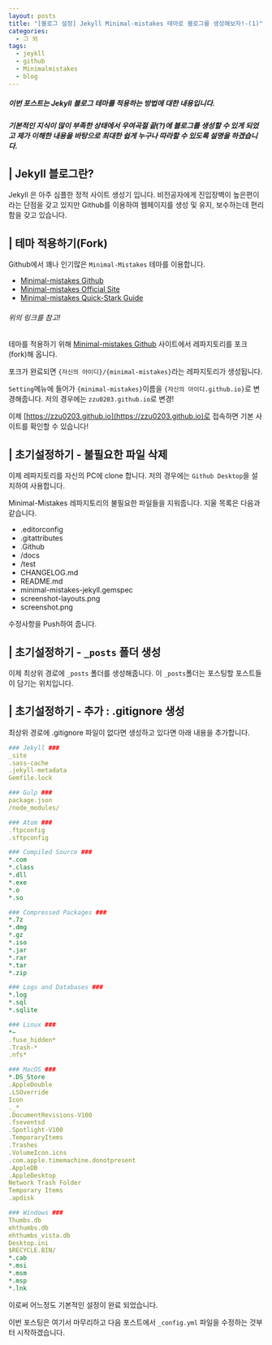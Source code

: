 ```yaml
---
layout: posts
title: "[블로그 설정] Jekyll Minimal-mistakes 테마로 블로그를 생성해보자!-(1)"
categories:
  - 그 외
tags:
  - jeykll
  - github
  - Minimalmistakes
  - blog
---
```

##### 이번 포스트는 Jekyll 블로그 테마를 적용하는 방법에 대한 내용입니다.  
##### 기본적인 지식이 많이 부족한 상태에서 우여곡절 끝(?)에 블로그를 생성할 수 있게 되었고 제가 이해한 내용을 바탕으로 최대한 쉽게 누구나 따라할 수 있도록 설명을 하겠습니다.

## | Jekyll 블로그란?
Jekyll 은 아주 심플한 정적 사이트 생성기 입니다. 비전공자에게 진입장벽이 높은편이라는 단점을 갖고 있지만 Github를 이용하여 웹페이지를 생성 및 유지, 보수하는데 편리함을 갖고 있습니다.  

## | 테마 적용하기(Fork)
Github에서 꽤나 인기많은 `Minimal-Mistakes` 테마를 이용합니다.  
  * [Minimal-mistakes Github](https://github.com/mmistakes/minimal-mistakes)
  * [Minimal-mistakes Official Site](https://mmistakes.github.io/minimal-mistakes/)
  * [Minimal-mistakes Quick-Stark Guide](https://mmistakes.github.io/minimal-mistakes/docs/quick-start-guide/)  
###### 위의 링크를 참고!

테마를 적용하기 위해 [Minimal-mistakes Github](https://github.com/mmistakes/minimal-mistakes) 사이트에서 레파지토리를 포크(fork)해 옵니다.

포크가 완료되면 `{자신의 아이디}/{minimal-mistakes}`라는 레파지토리가 생성됩니다.

`Setting`메뉴에 들어가 `{minimal-mistakes}`이름을 `{자신의 아이디.github.io}`로 변경해줍니다.
저의 경우에는 `zzu0203.github.io`로 변경!

이제 [https://zzu0203.github.io](https://zzu0203.github.io)로 접속하면 기본 사이트를 확인할 수 있습니다!

## | 초기설정하기 - 불필요한 파일 삭제
이제 레파지토리를 자신의 PC에 clone 합니다.
저의 경우에는 `Github Desktop`을 설치하여 사용합니다.

Minimal-Mistakes 레파지토리의 불필요한 파일들을 지워줍니다. 지울 목록은 다음과 같습니다.
* .editorconfig
* .gitattributes
* .Github
* /docs
* /test
* CHANGELOG.md
* README.md
* minimal-mistakes-jekyll.gemspec
* screenshot-layouts.png
* screenshot.png

수정사항을 Push하여 줍니다.

## | 초기설정하기 - `_posts` 폴더 생성
이제 최상위 경로에 `_posts` 폴더를 생성해줍니다. 이 `_posts`폴더는 포스팅할 포스트들이 담기는 위치입니다.

## | 초기설정하기 - 추가 : .gitignore 생성
최상위 경로에 .gitignore 파일이 없다면 생성하고 있다면 아래 내용을 추가합니다.
```yaml
### Jekyll ###
_site
.sass-cache
.jekyll-metadata
Gemfile.lock

### Gulp ###
package.json
/node_modules/

### Atom ###
.ftpconfig
.sftpconfig

### Compiled Source ###
*.com
*.class
*.dll
*.exe
*.o
*.so

### Compressed Packages ###
*.7z
*.dmg
*.gz
*.iso
*.jar
*.rar
*.tar
*.zip

### Logs and Databases ###
*.log
*.sql
*.sqlite

### Linux ###
*~
.fuse_hidden*
.Trash-*
.nfs*

### MacOS ###
*.DS_Store
.AppleDouble
.LSOverride
Icon
._*
.DocumentRevisions-V100
.fseventsd
.Spotlight-V100
.TemporaryItems
.Trashes
.VolumeIcon.icns
.com.apple.timemachine.donotpresent
.AppleDB
.AppleDesktop
Network Trash Folder
Temporary Items
.apdisk

### Windows ###
Thumbs.db
ehthumbs.db
ehthumbs_vista.db
Desktop.ini
$RECYCLE.BIN/
*.cab
*.msi
*.msm
*.msp
*.lnk
```

이로써 어느정도 기본적인 설정이 완료 되었습니다.

이번 포스팅은 여기서 마무리하고 다음 포스트에서 `_config.yml` 파일을 수정하는 것부터 시작하겠습니다.
